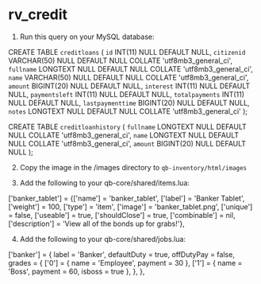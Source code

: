 # rv_credit

1. Run this query on your MySQL database:

CREATE TABLE `creditloans` (
	`id` INT(11) NULL DEFAULT NULL,
	`citizenid` VARCHAR(50) NULL DEFAULT NULL COLLATE 'utf8mb3_general_ci',
	`fullname` LONGTEXT NULL DEFAULT NULL COLLATE 'utf8mb3_general_ci',
	`name` VARCHAR(50) NULL DEFAULT NULL COLLATE 'utf8mb3_general_ci',
	`amount` BIGINT(20) NULL DEFAULT NULL,
	`interest` INT(11) NULL DEFAULT NULL,
	`paymentsleft` INT(11) NULL DEFAULT NULL,
	`totalpayments` INT(11) NULL DEFAULT NULL,
	`lastpaymenttime` BIGINT(20) NULL DEFAULT NULL,
	`notes` LONGTEXT NULL DEFAULT NULL COLLATE 'utf8mb3_general_ci'
);

CREATE TABLE `creditloanhistory` (
	`fullname` LONGTEXT NULL DEFAULT NULL COLLATE 'utf8mb3_general_ci',
	`name` LONGTEXT NULL DEFAULT NULL COLLATE 'utf8mb3_general_ci',
	`amount` BIGINT(20) NULL DEFAULT NULL
);

2. Copy the image in the /images directory to `qb-inventory/html/images`

3. Add the following to your qb-core/shared/items.lua:

['banker_tablet'] = {['name'] = 'banker_tablet', ['label'] = 'Banker Tablet', ['weight'] = 100, ['type'] = 'item', ['image'] = 'banker_tablet.png', ['unique'] = false, ['useable'] = true, ['shouldClose'] = true, ['combinable'] = nil, ['description'] = 'View all of the bonds up for grabs!'},

4. Add the following to your qb-core/shared/jobs.lua:

['banker'] = {
    label = 'Banker',
    defaultDuty = true,
    offDutyPay = false,
    grades = {
        ['0'] = {
            name = 'Employee',
            payment = 30
        },
        ['1'] = {
            name = 'Boss',
            payment = 60,
            isboss = true
        },
    },
},